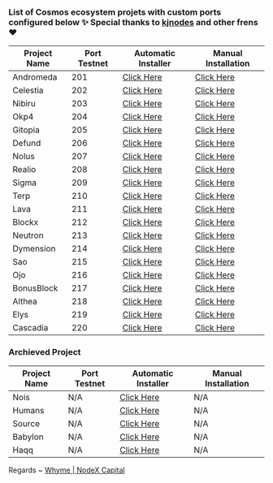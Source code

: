 ### List of Cosmos ecosystem projets with custom ports configured below ✨ Special thanks to [kjnodes](https://kjnodes.com) and other frens ❤



| Project Name | Port Testnet | Automatic Installer|Manual Installation|
|--------------|--------------|--------------------|-------------------|
| Andromeda    | 201  | [Click Here](./andromeda/README.md) |[Click Here](https://nodexcapital.com/andromeda)| 
| Celestia     | 202  | [Click Here](./celestia/README.md)  |[Click Here](https://nodexcapital.com/celestia) |   
| Nibiru       | 203  | [Click Here](./nibiru/README.md)    |[Click Here](https://nodexcapital.com/nibiru)   |
| Okp4         | 204  | [Click Here](./okp4/README.md)      |[Click Here](https://nodexcapital.com/okp4)     |
| Gitopia      | 205  | [Click Here](./gitopia/README.md)   |[Click Here](https://nodexcapital.com/gitopia)  |
| Defund       | 206  | [Click Here](./defund/README.md)    |[Click Here](https://nodexcapital.com/defund)    |
| Nolus        | 207  | [Click Here](./nolus/README.md)     |[Click Here](https://nodexcapital.com/nolus)    |
| Realio       | 208  | [Click Here](./realio/README.md)    |[Click Here](https://nodexcapital.com/realio)   |
| Sigma        | 209  | [Click Here](./sigma/README.md)       |[Click Here](https://nodexcapital.com/sge)      |
| Terp         | 210  | [Click Here](./terp/README.md)      |[Click Here](https://nodexcapital.com/terp)     |
| Lava         | 211  | [Click Here](./lava/README.md)      |[Click Here](https://nodexcapital.com/lava)     |
| Blockx       | 212  | [Click Here](./blockx/README.md)    |[Click Here](https://nodexcapital.com/blockx)   |
| Neutron      | 213  | [Click Here](./neutron/README.md)   |[Click Here](https://nodexcapital.com/neutron)  |
| Dymension    | 214  | [Click Here](./dymension/README.md) |[Click Here](https://nodexcapital.com/dymension)|
| Sao          | 215  | [Click Here](./saonetwork/README.md)|[Click Here](https://nodexcapital.com/sao)      |
| Ojo          | 216  | [Click Here](./ojonetwork/README.md)|[Click Here](https://nodexcapital.com/ojo)      |
| BonusBlock   | 217  | [Click Here](./bonusblock/README.md)|[Click Here](https://nodexcapital.com/bonus)    |
| Althea       | 218  | [Click Here](./althea/README.md)    |[Click Here](https://nodexcapital.com/althea)   |
| Elys         | 219  | [Click Here](./elys/README.md)    |[Click Here](https://nodexcapital.com/elys)    |
| Cascadia     | 220  | [Click Here](./cascadia/README.md)    |[Click Here](https://nodexcapital.com/cascadia)    |


### Archieved Project
| Project Name |Port Testnet|Automatic Installer|Manual Installation|
|------------------|------------|-------------------|-------------------|
| Nois   | N/A           | [Click Here](./nois/README.md)    |   N/A    |
| Humans | N/A           | [Click Here](./humans/README.md)  |   N/A    |
| Source | N/A           | [Click Here](./source/README.md)  |   N/A    |
| Babylon| N/A           | [Click Here](./babylon/README.md) |   N/A    |
| Haqq   | N/A           | [Click Here](./haqq/README.md)    |   N/A    |


Regards ~ [Whyme | NodeX Capital](https://discord.com/users/928575843641479198)